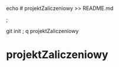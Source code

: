 #
echo # projektZaliczeniowy >> README.md

;



git init
;
q
projektZaliczeniowy
# projektZaliczeniowy
